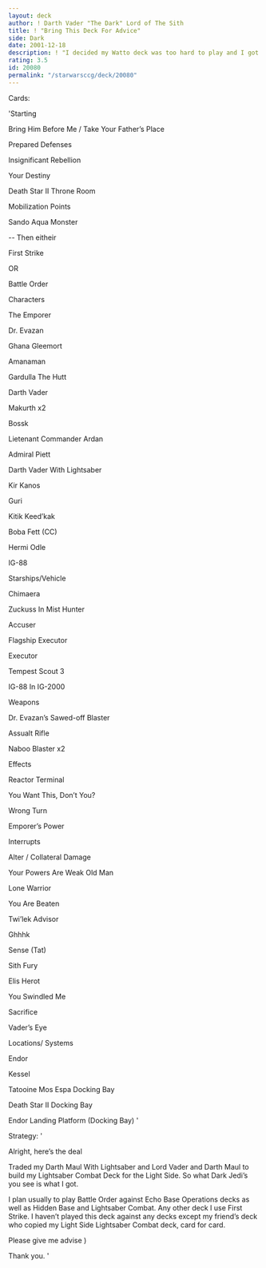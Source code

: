 ```yaml
---
layout: deck
author: ! Darth Vader "The Dark" Lord of The Sith
title: ! "Bring This Deck For Advice"
side: Dark
date: 2001-12-18
description: ! "I decided my Watto deck was too hard to play and I got Bring Him Before Me Instead. I could use some advice"
rating: 3.5
id: 20080
permalink: "/starwarsccg/deck/20080"
---
```

Cards: 

'Starting

Bring Him Before Me / Take Your Father’s Place

Prepared Defenses

Insignificant Rebellion

Your Destiny

Death Star II Throne Room

Mobilization Points

Sando Aqua Monster

-- Then eitheir

First Strike   

OR

Battle Order


Characters

The Emporer

Dr. Evazan

Ghana Gleemort

Amanaman

Gardulla The Hutt

Darth Vader

Makurth x2

Bossk

Lietenant Commander Ardan

Admiral Piett

Darth Vader With Lightsaber

Kir Kanos

Guri

Kitik Keed’kak

Boba Fett (CC)

Hermi Odle

IG-88


Starships/Vehicle

Chimaera

Zuckuss In Mist Hunter

Accuser

Flagship Executor

Executor

Tempest Scout 3

IG-88 In IG-2000


Weapons

Dr. Evazan’s Sawed-off Blaster

Assualt Rifle

Naboo Blaster x2


Effects

Reactor Terminal

You Want This, Don’t You?

Wrong Turn

Emporer’s Power


Interrupts

Alter / Collateral Damage

Your Powers Are Weak Old Man

Lone Warrior

You Are Beaten

Twi’lek Advisor

Ghhhk

Sense (Tat)

Sith Fury

Elis Herot

You Swindled Me

Sacrifice

Vader’s Eye


Locations/ Systems

Endor

Kessel

Tatooine Mos Espa Docking Bay

Death Star II Docking Bay

Endor Landing Platform (Docking Bay) '

Strategy: '

Alright, here’s the deal


Traded my Darth Maul With Lightsaber and Lord Vader and Darth Maul to build my Lightsaber Combat Deck for the Light Side. So what Dark Jedi’s you see is what I got.


I plan usually to play Battle Order against Echo Base Operations decks as well as Hidden Base and Lightsaber Combat. Any other deck I use First Strike. I haven’t played this deck against any decks except my friend’s deck who copied my Light Side Lightsaber Combat deck, card for card.


Please give me advise  )


Thank you. '
